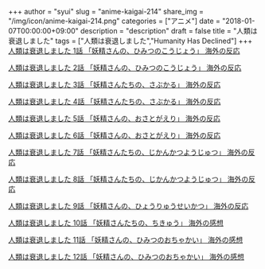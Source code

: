 +++
author = "syui"
slug = "anime-kaigai-214"
share_img = "/img/icon/anime-kaigai-214.png"
categories = ["アニメ"]
date = "2018-01-07T00:00:00+09:00"
description = "description"
draft = false
title = "人類は衰退しました"
tags = ["人類は衰退しました","Humanity Has Declined"]
+++
<a href="http://blog.livedoor.jp/kaigai_no/archives/10438893.html" rel="nofollow" target="_blank" title="人類は衰退しました 1話 「妖精さんの、ひみつのこうじょう」 海外の反応">人類は衰退しました 1話 「妖精さんの、ひみつのこうじょう」 海外の反応</a>

<a href="http://blog.livedoor.jp/kaigai_no/archives/11072199.html" rel="nofollow" target="_blank" title="人類は衰退しました 2話 「妖精さんの、ひみつのこうじょう」 海外の反応">人類は衰退しました 2話 「妖精さんの、ひみつのこうじょう」 海外の反応</a>

<a href="http://blog.livedoor.jp/kaigai_no/archives/11659254.html" rel="nofollow" target="_blank" title="人類は衰退しました 3話 「妖精さんたちの、さぶかる」 海外の反応">人類は衰退しました 3話 「妖精さんたちの、さぶかる」 海外の反応</a>

<a href="http://blog.livedoor.jp/kaigai_no/archives/12262469.html" rel="nofollow" target="_blank" title="人類は衰退しました 4話 「妖精さんたちの、さぶかる」 海外の反応">人類は衰退しました 4話 「妖精さんたちの、さぶかる」 海外の反応</a>

<a href="http://blog.livedoor.jp/kaigai_no/archives/12829838.html" rel="nofollow" target="_blank" title="人類は衰退しました 5話 「妖精さんの、おさとがえり」 海外の反応">人類は衰退しました 5話 「妖精さんの、おさとがえり」 海外の反応</a>

<a href="http://blog.livedoor.jp/kaigai_no/archives/13398885.html" rel="nofollow" target="_blank" title="人類は衰退しました 6話 「妖精さんの、おさとがえり」 海外の反応">人類は衰退しました 6話 「妖精さんの、おさとがえり」 海外の反応</a>

<a href="http://blog.livedoor.jp/kaigai_no/archives/14001260.html" rel="nofollow" target="_blank" title="人類は衰退しました 7話 「妖精さんたちの、じかんかつようじゅつ」 海外の反応">人類は衰退しました 7話 「妖精さんたちの、じかんかつようじゅつ」 海外の反応</a>

<a href="http://blog.livedoor.jp/kaigai_no/archives/14670336.html" rel="nofollow" target="_blank" title="人類は衰退しました 8話 「妖精さんたちの、じかんかつようじゅつ」 海外の反応">人類は衰退しました 8話 「妖精さんたちの、じかんかつようじゅつ」 海外の反応</a>

<a href="http://blog.livedoor.jp/kaigai_no/archives/15377857.html" rel="nofollow" target="_blank" title="人類は衰退しました 9話 「妖精さんの、ひょうりゅうせいかつ」 海外の反応">人類は衰退しました 9話 「妖精さんの、ひょうりゅうせいかつ」 海外の反応</a>

<a href="http://blog.livedoor.jp/kaigai_no/archives/16210750.html" rel="nofollow" target="_blank" title="人類は衰退しました 10話 「妖精さんたちの、ちきゅう」 海外の感想">人類は衰退しました 10話 「妖精さんたちの、ちきゅう」 海外の感想</a>

<a href="http://blog.livedoor.jp/kaigai_no/archives/17036352.html" rel="nofollow" target="_blank" title="人類は衰退しました 11話 「妖精さんの、ひみつのおちゃかい」 海外の感想">人類は衰退しました 11話 「妖精さんの、ひみつのおちゃかい」 海外の感想</a>

<a href="http://blog.livedoor.jp/kaigai_no/archives/17482521.html" rel="nofollow" target="_blank" title="人類は衰退しました 12話 「妖精さんの、ひみつのおちゃかい」 海外の感想">人類は衰退しました 12話 「妖精さんの、ひみつのおちゃかい」 海外の感想</a>

